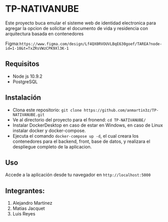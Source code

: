 # TP-NATIVANUBE
Este proyecto buca emular el sisteme web de identidad electronica para agregar la opcion de solicitar el documento de vida y residencia con arquitectura basada en contenedores

Figma:`https://www.figma.com/design/Lf4QX0RVOUVLBqE630goef/TAREA?node-id=1-10&t=TxZRsVWzCPK9Xl3K-1`

## Requisitos
- Node js 10.9.2
- PostgreSQL
  
## Instalación
- Clona este repositorio: `git clone https://github.com/anmartin3z/TP-NATIVANUBE.git`
- Ve al directorio del proyecto para el fronend: `cd TP-NATIVANUBE/`
- Instalar DockerDesktop en caso de estar en Windows, en caso de Linux instalar docker y docker-compose.
- Ejecuta el comando `docker-compose up -d`, el cual creara los contenedores para el backend, front, base de datos, y realizara el despliegue completo de la aplicacion.

## Uso
Accede a la aplicación desde tu navegador en `http://localhost:5000`

## Integrantes:
1. Alejandro Martínez
2. Matias Jacquet
3. Luis Reyes
